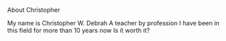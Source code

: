 About Christopher

My name is Christopher W. Debrah
A teacher by profession
I have been in this field for more than 10 years now
Is it worth it?
